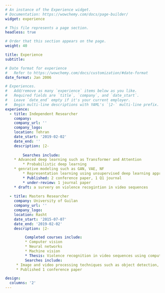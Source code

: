 ```yaml
---
# An instance of the Experience widget.
# Documentation: https://wowchemy.com/docs/page-builder/
widget: experience

# This file represents a page section.
headless: true

# Order that this section appears on the page.
weight: 40

title: Experience
subtitle:

# Date format for experience
#   Refer to https://wowchemy.com/docs/customization/#date-format
date_format: Jan 2006

# Experiences.
#   Add/remove as many `experience` items below as you like.
#   Required fields are `title`, `company`, and `date_start`.
#   Leave `date_end` empty if it's your current employer.
#   Begin multi-line descriptions with YAML's `|2-` multi-line prefix.
experience:
  - title: Independent Researcher
    company: 
    company_url: ''
    company_logo: 
    location: Tehran
    date_start: '2019-02-02'
    date_end: ''
    description: |2-
        
        Searches include:
	* Advanced deep learning such as Transformer and Attention
        * Probabilistic deep learning
	* genrative modeling such as GAN, VAE, NF
        * Representation learning using unsupervised deep learning approaches
        * Published: 2 conference paper, 1 Q1 journal
        * under-review: 1 journal paper
	* draft: a survery on violence recogintion in video sequences
        
  - title: Masters Researcher
    company: University of Guilan
    company_url: ''
    company_logo:
    location: Rasht
    date_start: '2015-07-07'
    date_end: '2019-02-02'
    description: |2-

         Completed courses include:
         * Computer vision 
         * Neural networks
         * Machine vision
         * Thesis: Violence recognition in video sequences using computer vision techniques
         Searches include:
	 * Image and video processing techniques such as object detection, tracking, feature extraction, motion estimation
	 * Published 1 conference paper

design:
  columns: '2'
---
```

